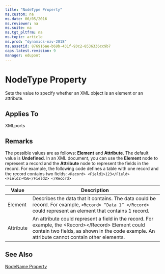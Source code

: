 ```yaml
---
title: "NodeType Property"
ms.custom: na
ms.date: 06/05/2016
ms.reviewer: na
ms.suite: na
ms.tgt_pltfrm: na
ms.topic: article
ms.prod: "dynamics-nav-2018"
ms.assetid: 876916ae-b69b-431f-93c2-8536336cc9b7
caps.latest.revision: 9
manager: edupont
---
```

# NodeType Property
Sets the value to specify whether an XML object is an element or an attribute.  
  
## Applies To  
 XMLports  
  
## Remarks  
 The possible values are as follows: **Element** and **Attribute**. The default value is **Undefined**. In an XML document, you can use the **Element** node to represent a record and the **Attribute** node to represent the fields in the record. For example, the following code defines a table with one record and the record contains two fields: `<Record> <Field1>123</Field><Field2>456</Field2> </Record>`  
  
|Value|Description|  
|-----------|-----------------|  
|Element|Describes the data that it contains. The data could be record. For example, `<Record> “Data 1” </Record>` could represent an element that contains 1 record.|  
|Attribute|An attribute could represent a field in the record. For example, the \<Record>\</Record> Element could contain two fields, as shown in the code example. An attribute cannot contain other elements.|  
  
## See Also  
 [NodeName Property](NodeName-Property.md)